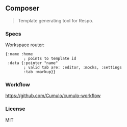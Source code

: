 
Composer
------

> Template generating tool for Respo.

### Specs

Workspace router:

```edn
{:name :home
        ; points to template id
 :data {:pointer "name"
        ; valid tab are: :editor, :mocks, :settings
        :tab :markup}}
```

### Workflow

https://github.com/Cumulo/cumulo-workflow

### License

MIT
